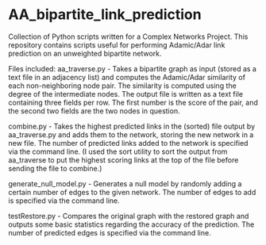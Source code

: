 AA_bipartite_link_prediction
============================

Collection of Python scripts written for a Complex Networks Project.  This repository contains scripts useful for performing Adamic/Adar link prediction on an unweighted bipartite network.

Files included:
aa_traverse.py - Takes a bipartite graph as input (stored as a text file in an adjacency list) and computes the Adamic/Adar similarity of each non-neighboring node pair.  The similarity is computed using the degree of the intermediate nodes.  The output file is written as a text file containing three fields per row.  The first number is the score of the pair, and the second two fields are the two nodes in question.

combine.py - Takes the highest predicted links in the (sorted) file output by aa_traverse.py and adds them to the network, storing the new network in a new file.  The number of predicted links added to the network is specified via the command line.  (I used the sort utility to sort the output from aa_traverse to put the highest scoring links at the top of the file before sending the file to combine.)

generate_null_model.py - Generates a null model by randomly adding a certain number of edges to the given network.  The number of edges to add is specified via the command line.

testRestore.py - Compares the original graph with the restored graph and outputs some basic statistics regarding the accuracy of the prediction.  The number of predicted edges is specified via the command line.
